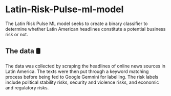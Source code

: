 # Latin-Risk-Pulse-ml-model

The Latin Risk Pulse ML model seeks to create a binary classifier to determine whether Latin American headlines constitute a potential business risk or not. 

## The data 🛢
The data was collected by scraping the headlines of online news sources in Latin America. The texts were then put through a keyword matching process before being fed to Google Gemnini for labelling. The risk labels include political stability risks, security and violence risks, and economic and regulatory risks.
